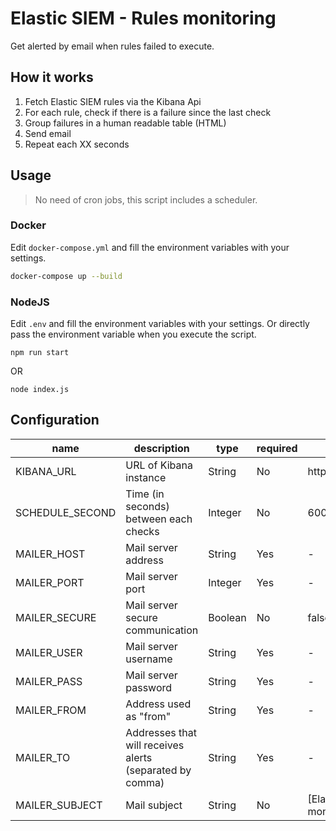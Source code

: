 # Elastic SIEM - Rules monitoring

Get alerted by email when rules failed to execute.

## How it works

1. Fetch Elastic SIEM rules via the Kibana Api
2. For each rule, check if there is a failure since the last check
3. Group failures in a human readable table (HTML)
4. Send email
5. Repeat each XX seconds

## Usage

> No need of cron jobs, this script includes a scheduler.

### Docker

Edit `docker-compose.yml` and fill the environment variables with your settings.

```bash
docker-compose up --build
```

### NodeJS

Edit `.env` and fill the environment variables with your settings. Or directly pass the environment variable when you execute the script.

```
npm run start
```

OR

```
node index.js
```

## Configuration


| name | description | type | required | default |
| ---  | ---         | ---  | ---      | ---     |
| KIBANA_URL | URL of Kibana instance | String | No | http://localhost:5601 |
| SCHEDULE_SECOND | Time (in seconds) between each checks | Integer | No | 600 |
| MAILER_HOST | Mail server address | String | Yes | - |
| MAILER_PORT | Mail server port | Integer | Yes | - |
| MAILER_SECURE | Mail server secure communication | Boolean | No | false |
| MAILER_USER | Mail server username | String | Yes | - |
| MAILER_PASS | Mail server password | String | Yes | - |
| MAILER_FROM | Address used as "from" | String | Yes | - |
| MAILER_TO | Addresses that will receives alerts (separated by comma) | String | Yes | - |
| MAILER_SUBJECT | Mail subject | String | No | [Elastic SIEM] Rules monitoring |
